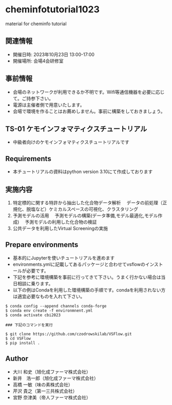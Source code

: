 # cheminfotutorial1023
material for cheminfo tutorial

## 関連情報
 - 開催日時: 2023年10月23日 13:00-17:00
 - 開催場所: 会場4会研修室

## 事前情報
 - 会場のネットワークが利用できるか不明です。Wifi等通信機器を必要に応じて。ご持参下さい。
 - 電源は主催者側で用意いたします。
 - 会場で環境を作ることはお薦めしません。事前に構築をしておきましょう。

## TS-01 ケモインフォマティクスチュートリアル
 - 中級者向けのケモインフォマティクスチュートリアルです

## Requirements
 - 本チュートリアルの資料はpython version 3.10にて作成しております

## 実施内容
1. 特定標的に関する特許から抽出した化合物データ解析
　データの前処理（正規化、脱塩など）ケミカルスペースの可視化、クラスタリング
2. 予測モデルの活用
　予測モデルの構築(データ準備,モデル最適化,モデル作成)
　予測モデルの利用した化合物の検証
3. 公共データを利用したVirtual Screeningの実施

## Prepare environments
 - 基本的にJupyterを使いチュートリアルを進めます
 - environments.ymlに記載してあるパッケージと合わせてvsflowのインストールが必要です。
 - 下記を参考に環境構築を事前に行ってきて下さい。うまく行かない場合は当日相談に乗ります。
 - 以下の例はCondaを利用した環境構築の手順です。condaを利用されない方は適宜必要なものを入れて下さい。
```
$ conda config --append channels conda-forge
$ conda env create -f environmnent.yml
$ conda activate cbi2023

### 下記のコマンドを実行

$ git clone https://github.com/czodrowskilab/VSFlow.git
$ cd VSFlow
$ pip install .

```

## Author
 - 大川 和史（旭化成ファーマ株式会社）
 - 新井　浩一郎（旭化成ファーマ株式会社）
 - 高橋 一敏（味の素株式会社）
 - 芹沢 貴之（第一三共株式会社）
 - 宮野 奈津美（帝人ファーマ株式会社）
